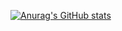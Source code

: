 
[![Anurag's GitHub stats](https://github-readme-stats.vercel.app/api?username=rakhaevandy27&show_icons=true&theme=radical)](https://github.com/anuraghazra/github-readme-stats)
